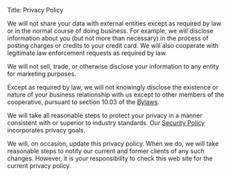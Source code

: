 Title: Privacy Policy

We will not share your data with external entities except as required by law or in the normal course of doing business. For example, we will disclose information about you (but not more than necessary) in the process of posting charges or credits to your credit card. We will also cooperate with legitimate law enforcement requests as required by law.

We will not sell, trade, or otherwise disclose your information to any entity for marketing purposes.

Except as required by law, we will not knowingly disclose the existence or nature of your business relationship with us except to other members of the cooperative, pursuant to section 10.03 of the [Bylaws][].

   [bylaws]: ../bylaws

We will take all reasonable steps to protect your privacy in a manner consistent with or superior to industry standards. Our [Security Policy][] incorporates privacy goals.

   [security policy]: ../security-policy

We will, on occasion, update this privacy policy. When we do, we will take reasonable steps to notify our current and former clients of any such changes. However, it is your responsibility to check this web site for the current privacy policy.

